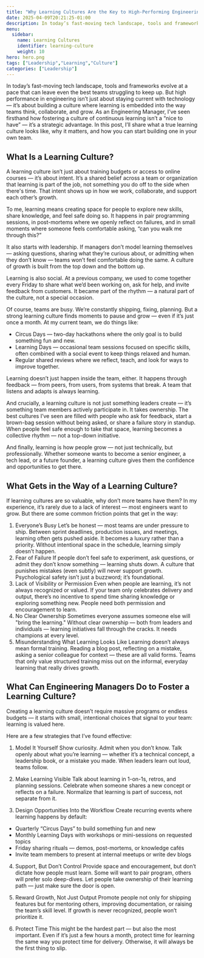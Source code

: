 ```yaml
---
title: "Why Learning Cultures Are the Key to High-Performing Engineering Teams"
date: 2025-04-09T20:21:25-01:00
description: In today’s fast-moving tech landscape, tools and frameworks evolve at a pace that can leave even the best teams struggling to keep up. But high performance in engineering isn’t just about staying current with technology — it’s about building a culture where learning is embedded into the way teams think, collaborate, and grow. As an Engineering Manager, I’ve seen firsthand how fostering a culture of continuous learning isn’t a “nice to have” — it’s a strategic advantage. In this post, I’ll share what a true learning culture looks like, why it matters, and how you can start building one in your own team.
menu:
  sidebar:
    name: Learning Cultures
    identifier: learning-culture
    weight: 10
hero: hero.png
tags: ["Leadership","Learning","Culture"]
categories: ["Leadership"]
---
```


In today’s fast-moving tech landscape, tools and frameworks evolve at a pace that can leave even the best teams struggling to keep up. But high performance in engineering isn’t just about staying current with technology — it’s about building a culture where learning is embedded into the way teams think, collaborate, and grow. As an Engineering Manager, I’ve seen firsthand how fostering a culture of continuous learning isn’t a “nice to have” — it’s a strategic advantage. In this post, I’ll share what a true learning culture looks like, why it matters, and how you can start building one in your own team.

## What Is a Learning Culture?
A learning culture isn’t just about training budgets or access to online courses — it’s about intent. It’s a shared belief across a team or organization that learning is part of the job, not something you do off to the side when there's time. That intent shows up in how we work, collaborate, and support each other’s growth.

To me, learning means creating space for people to explore new skills, share knowledge, and feel safe doing so. It happens in pair programming sessions, in post-mortems where we openly reflect on failures, and in small moments where someone feels comfortable asking, “can you walk me through this?”

It also starts with leadership. If managers don’t model learning themselves — asking questions, sharing what they’re curious about, or admitting when they don’t know — teams won’t feel comfortable doing the same. A culture of growth is built from the top down and the bottom up.

Learning is also social. At a previous company, we used to come together every Friday to share what we’d been working on, ask for help, and invite feedback from customers. It became part of the rhythm — a natural part of the culture, not a special occasion.

Of course, teams are busy. We’re constantly shipping, fixing, planning. But a strong learning culture finds moments to pause and grow — even if it’s just once a month. At my current team, we do things like:

- Circus Days — two-day hackathons where the only goal is to build something fun and new.
- Learning Days — occasional team sessions focused on specific skills, often combined with a social event to keep things relaxed and human.
- Regular shared reviews where we reflect, teach, and look for ways to improve together.

Learning doesn’t just happen inside the team, either. It happens through feedback — from peers, from users, from systems that break. A team that listens and adapts is always learning.

And crucially, a learning culture is not just something leaders create — it’s something team members actively participate in. It takes ownership. The best cultures I’ve seen are filled with people who ask for feedback, start a brown-bag session without being asked, or share a failure story in standup. When people feel safe enough to take that space, learning becomes a collective rhythm — not a top-down initiative.

And finally, learning is how people grow — not just technically, but professionally. Whether someone wants to become a senior engineer, a tech lead, or a future founder, a learning culture gives them the confidence and opportunities to get there.

## What Gets in the Way of a Learning Culture?
If learning cultures are so valuable, why don’t more teams have them? In my experience, it’s rarely due to a lack of interest — most engineers want to grow. But there are some common friction points that get in the way:

1. Everyone’s Busy
Let’s be honest — most teams are under pressure to ship. Between sprint deadlines, production issues, and meetings, learning often gets pushed aside. It becomes a luxury rather than a priority. Without intentional space in the schedule, learning simply doesn’t happen.
2. Fear of Failure
If people don’t feel safe to experiment, ask questions, or admit they don’t know something — learning shuts down. A culture that punishes mistakes (even subtly) will never support growth. Psychological safety isn’t just a buzzword; it’s foundational.
3. Lack of Visibility or Permission
Even when people are learning, it’s not always recognized or valued. If your team only celebrates delivery and output, there’s no incentive to spend time sharing knowledge or exploring something new. People need both permission and encouragement to learn.
4. No Clear Ownership
Sometimes everyone assumes someone else will "bring the learning." Without clear ownership — both from leaders and individuals — learning initiatives fall through the cracks. It needs champions at every level.
5. Misunderstanding What Learning Looks Like
Learning doesn’t always mean formal training. Reading a blog post, reflecting on a mistake, asking a senior colleague for context — these are all valid forms. Teams that only value structured training miss out on the informal, everyday learning that really drives growth.

## What Can Engineering Managers Do to Foster a Learning Culture?
Creating a learning culture doesn’t require massive programs or endless budgets — it starts with small, intentional choices that signal to your team: learning is valued here.

Here are a few strategies that I’ve found effective:

1. Model It Yourself
Show curiosity. Admit when you don’t know. Talk openly about what you’re learning — whether it’s a technical concept, a leadership book, or a mistake you made. When leaders learn out loud, teams follow.

2. Make Learning Visible
Talk about learning in 1-on-1s, retros, and planning sessions. Celebrate when someone shares a new concept or reflects on a failure. Normalize that learning is part of success, not separate from it.

3. Design Opportunities Into the Workflow
Create recurring events where learning happens by default:

- Quarterly “Circus Days” to build something fun and new
- Monthly Learning Days with workshops or mini-sessions on requested topics
- Friday sharing rituals — demos, post-mortems, or knowledge cafés
- Invite team members to present at internal meetups or write dev blogs

4. Support, But Don’t Control
Provide space and encouragement, but don’t dictate how people must learn. Some will want to pair program, others will prefer solo deep-dives. Let people take ownership of their learning path — just make sure the door is open.

5. Reward Growth, Not Just Output
Promote people not only for shipping features but for mentoring others, improving documentation, or raising the team’s skill level. If growth is never recognized, people won’t prioritize it.

6. Protect Time
This might be the hardest part — but also the most important. Even if it’s just a few hours a month, protect time for learning the same way you protect time for delivery. Otherwise, it will always be the first thing to slip.